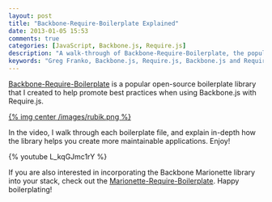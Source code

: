 ```yaml
---
layout: post
title: "Backbone-Require-Boilerplate Explained"
date: 2013-01-05 15:53
comments: true
categories: [JavaScript, Backbone.js, Require.js]
description: "A walk-through of Backbone-Require-Boilerplate, the popular Backbone.js and Require.js boilerplate library."
keywords: "Greg Franko, Backbone.js, Require.js, Backbone.js and Require.js boilerplate"
---
```


[Backbone-Require-Boilerplate](https://github.com/BoilerplateMVC/Backbone-Require-Boilerplate) is a popular open-source boilerplate library that I created to help promote best practices when using Backbone.js with Require.js.

<!-- more -->

<a href="https://github.com/BoilerplateMVC/Backbone-Require-Boilerplate" target="_blank">{% img center /images/rubik.png %}</a>

In the video, I walk through each boilerplate file, and explain in-depth how the library helps you create more maintainable applications.  Enjoy!

{% youtube L_kqGJmc1rY %}

If you are also interested in incorporating the Backbone Marionette library into your stack, check out the <a href="https://github.com/BoilerplateMVC/Marionette-Require-Boilerplate" target="_blank">Marionette-Require-Boilerplate</a>. Happy boilerplating!
